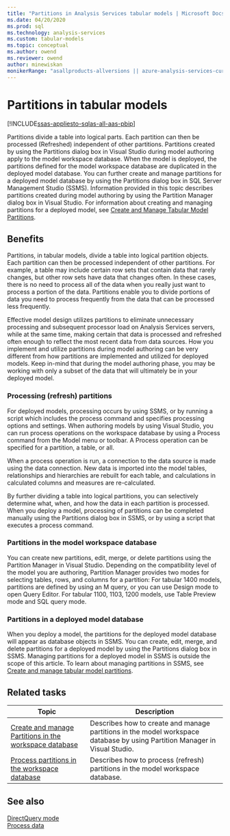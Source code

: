 ```yaml
---
title: "Partitions in Analysis Services tabular models | Microsoft Docs"
ms.date: 04/20/2020
ms.prod: sql
ms.technology: analysis-services
ms.custom: tabular-models
ms.topic: conceptual
ms.author: owend
ms.reviewer: owend
author: minewiskan
monikerRange: "asallproducts-allversions || azure-analysis-services-current || power-bi-premium-current || >= sql-analysis-services-2016"
---
```

# Partitions in tabular models

[!INCLUDE[ssas-appliesto-sqlas-all-aas-pbip](../includes/ssas-appliesto-sqlas-all-aas-pbip.md)]

  Partitions divide a table into logical parts. Each partition can then be processed (Refreshed) independent of other partitions. Partitions created by using the Partitions dialog box in Visual Studio during model authoring apply to the model workspace database. When the model is deployed, the partitions defined for the model workspace database are duplicated in the deployed model database. You can further create and manage partitions for a deployed model database by using the Partitions dialog box in SQL Server Management Studio (SSMS).  Information provided in this topic describes partitions created during model authoring by using the Partition Manager dialog box in Visual Studio. For information about creating and managing partitions for a deployed model, see [Create and Manage Tabular Model Partitions](../../analysis-services/tabular-models/create-and-manage-tabular-model-partitions-ssas-tabular.md).  
  
## Benefits

 Partitions, in tabular models, divide a table into logical partition objects. Each partition can then be processed independent of other partitions. For example, a table may include certain row sets that contain data that rarely changes, but other row sets have data that changes often. In these cases, there is no need to process all of the data when you really just want to process a portion of the data. Partitions enable you to divide portions of data you need to process frequently from the data that can be processed less frequently.  
  
 Effective model design utilizes partitions to eliminate unnecessary processing and subsequent processor load on Analysis Services servers, while at the same time, making certain that data is processed and refreshed often enough to reflect the most recent data from data sources. How you implement and utilize partitions during model authoring can be very different from how partitions are implemented and utilized for deployed models. Keep in-mind that during the model authoring phase, you may be working with only a subset of the data that will ultimately be in your deployed model.  
  
### Processing (refresh) partitions

 For deployed models, processing occurs by using SSMS, or by running a script which includes the process command and specifies processing options and settings. When authoring models by using Visual Studio, you can run process operations on the workspace database by using a Process command from the Model menu or toolbar. A Process operation can be specified for a partition, a table, or all.  
  
 When a process operation is run, a connection to the data source is made using the data connection. New data is imported into the model tables, relationships and hierarchies are rebuilt for each table, and calculations in calculated columns and measures are re-calculated.  
  
 By further dividing a table into logical partitions, you can selectively determine what, when, and how the data in each partition is processed. When you deploy a model, processing of partitions can be completed manually using the Partitions dialog box in SSMS, or by using a script that executes a process command.  
  
### Partitions in the model workspace database

 You can create new partitions, edit, merge, or delete partitions using the Partition Manager in Visual Studio. Depending on the compatibility level of the model you are authoring, Partition Manager provides two modes for selecting tables, rows, and columns for a partition: For tabular 1400 models, partitions are defined by using an M query, or you can use Design mode to open Query Editor. For tabular 1100, 1103, 1200 models, use Table Preview mode and SQL query mode. 
  
### Partitions in a deployed model database

 When you deploy a model, the partitions for the deployed model database will appear as database objects in SSMS. You can create, edit, merge, and delete partitions for a deployed model by using the Partitions dialog box in SSMS. Managing partitions for a deployed model in SSMS is outside the scope of this article. To learn about managing partitions in SSMS, see [Create and manage tabular model partitions](../../analysis-services/tabular-models/create-and-manage-tabular-model-partitions-ssas-tabular.md).  
  
## Related tasks  
  
|Topic|Description|  
|-----------|-----------------|  
|[Create and manage Partitions in the workspace database](../../analysis-services/tabular-models/create-and-manage-partitions-in-the-workspace-database-ssas-tabular.md)|Describes how to create and manage partitions in the model workspace database by using Partition Manager in Visual Studio.|  
|[Process partitions in the workspace database](../../analysis-services/tabular-models/process-partitions-in-the-workspace-database-ssas-tabular.md)|Describes how to process (refresh) partitions in the model workspace database.|  
  
## See also

 [DirectQuery mode](../../analysis-services/tabular-models/directquery-mode-ssas-tabular.md)   
 [Process data](../../analysis-services/tabular-models/process-database-table-or-partition-analysis-services.md)  
